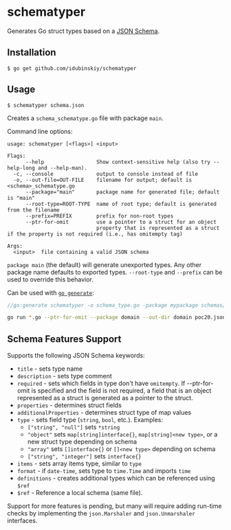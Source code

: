 # schematyper

Generates Go struct types based on a [JSON Schema](http://json-schema.org/).

## Installation
```
$ go get github.com/idubinskiy/schematyper
```

## Usage
```
$ schematyper schema.json
```
Creates a `schema_schematype.go` file with package `main`.

Command line options:
```
usage: schematyper [<flags>] <input>

Flags:
      --help                 Show context-sensitive help (also try --help-long and --help-man).
  -c, --console              output to console instead of file
  -o, --out-file=OUT-FILE    filename for output; default is <schema>_schematype.go
      --package="main"       package name for generated file; default is "main"
      --root-type=ROOT-TYPE  name of root type; default is generated from the filename
      --prefix=PREFIX        prefix for non-root types
      --ptr-for-omit         use a pointer to a struct for an object
                             property that is represented as a struct if the property is not required (i.e., has omitempty tag)

Args:
  <input>  file containing a valid JSON schema
```

`package main` (the default) will generate unexported types. Any other package name defaults to exported types. `--root-type` and `--prefix` can be used to override this behavior.

Can be used with [`go generate`](https://blog.golang.org/generate):
```go
//go:generate schematyper -o schema_type.go -package mypackage schemas/schema.json
```

```bash
go run *.go --ptr-for-omit --package domain --out-dir domain poc20.json 
```

## Schema Features Support
Supports the following JSON Schema keywords:
* `title` - sets type name
* `description` - sets type comment
* `required` - sets which fields in type don't have `omitempty`. If --ptr-for-omit is specified and the field is not required, a field that is an object represented as a struct is generated as a pointer to the struct.
* `properties` - determines struct fields
* `additionalProperties` - determines struct type of map values
* `type` - sets field type (`string`, `bool`, etc.). Examples:
    * `["string", "null"]` sets `*string`
    * `"object"` sets `map[string]interface{}`, `map[string]<new type>`, or a new struct type depending on schema
    * `"array"` sets `[]interface{}` or `[]<new type>` depending on schema
    * `["string", "integer"]` sets `interface{}`
* `items` - sets array items type, similar to `type`
* `format` - if `date-time`, sets type to `time.Time` and imports `time`
* `definitions` - creates additional types which can be referenced using `$ref`
* `$ref` - Reference a local schema (same file).

Support for more features is pending, but many will require adding run-time checks by implementing the `json.Marshaler` and `json.Unmarshaler` interfaces.

